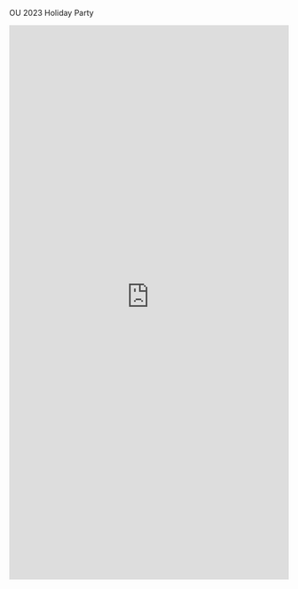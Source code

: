 OU 2023 Holiday Party


<iframe
	src="https://radames-real-time-latent-consistency-model.hf.space"
	frameborder="0"
	width="100%"
	height="1000"
></iframe>
